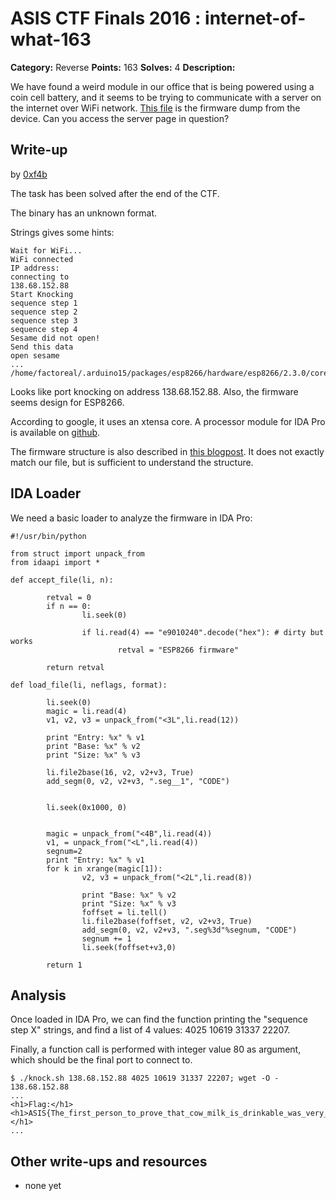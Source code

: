 # ASIS CTF Finals 2016 : internet-of-what-163

**Category:** Reverse
**Points:** 163
**Solves:** 4
**Description:**

We have found a weird module in our office that is being powered using a coin cell battery, and it seems to be trying to communicate with a server on the internet over WiFi network. [This file](Internet_Of_What.txz) is the firmware dump from the device. Can you access the server page in question?

## Write-up

by [0xf4b](https://github.com/0xf4b)

The task has been solved after the end of the CTF.

The binary has an unknown format.

Strings gives some hints:

```
Wait for WiFi... 
WiFi connected
IP address: 
connecting to 
138.68.152.88
Start Knocking
sequence step 1
sequence step 2
sequence step 3
sequence step 4
Sesame did not open!
Send this data
open sesame
...
/home/factoreal/.arduino15/packages/esp8266/hardware/esp8266/2.3.0/cores/esp8266/core_esp8266_main.cpp

```

Looks like port knocking on address 138.68.152.88. Also, the firmware seems design for ESP8266.

According to google, it uses an xtensa core. A processor module for IDA Pro is available on [github](https://github.com/themadinventor/ida-xtensa).

The firmware structure is also described in [this blogpost](http://developers-club.com/posts/255135/). It does not exactly match our file, but is sufficient to understand the structure.

## IDA Loader

We need a basic loader to analyze the firmware in IDA Pro:

```
#!/usr/bin/python

from struct import unpack_from
from idaapi import *

def accept_file(li, n):

        retval = 0
        if n == 0:
                li.seek(0)
                
                if li.read(4) == "e9010240".decode("hex"): # dirty but works
                        retval = "ESP8266 firmware"

        return retval

def load_file(li, neflags, format):

        li.seek(0)
        magic = li.read(4)
        v1, v2, v3 = unpack_from("<3L",li.read(12))

        print "Entry: %x" % v1
        print "Base: %x" % v2
        print "Size: %x" % v3

        li.file2base(16, v2, v2+v3, True)
        add_segm(0, v2, v2+v3, ".seg__1", "CODE")


        li.seek(0x1000, 0)
        

        magic = unpack_from("<4B",li.read(4))
        v1, = unpack_from("<L",li.read(4))
        segnum=2
        print "Entry: %x" % v1
        for k in xrange(magic[1]):
                v2, v3 = unpack_from("<2L",li.read(8))
    
                print "Base: %x" % v2
                print "Size: %x" % v3
                foffset = li.tell()
                li.file2base(foffset, v2, v2+v3, True)
                add_segm(0, v2, v2+v3, ".seg%3d"%segnum, "CODE")
                segnum += 1
                li.seek(foffset+v3,0)

        return 1

```

## Analysis

Once loaded in IDA Pro, we can find the function printing the "sequence step X" strings, and find a list of 4 values: 4025 10619 31337 22207.

Finally, a function call is performed with integer value 80 as argument, which should be the final port to connect to.

```
$ ./knock.sh 138.68.152.88 4025 10619 31337 22207; wget -O - 138.68.152.88
...
<h1>Flag:</h1>
<h1>ASIS{The_first_person_to_prove_that_cow_milk_is_drinkable_was_very_very_thirsty}</h1>
...
```

## Other write-ups and resources

* none yet
